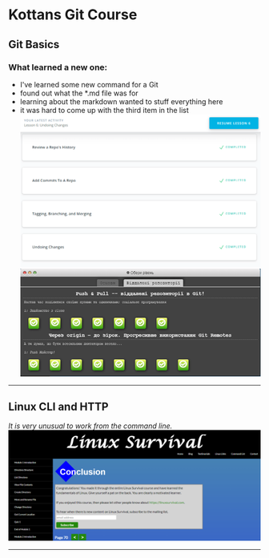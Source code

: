 # Kottans Git Course
## Git Basics

### What learned a new one:
* I've learned some new command for a Git
* found out what the \*.md file was for
* learning about the markdown wanted to stuff everything here
* it was hard to come up with the third item in the list
![udacity-git](git-basics/version-control-with-git.png)
![learngitbranching](git-basics/learngitbranching.png)
***
## Linux CLI and HTTP
*It is very unusual to work from the command line.*
![linux-survival](linux-cli/linux-survival.png)
***
